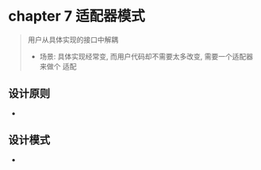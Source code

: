 # chapter 7 适配器模式

> 用户从具体实现的接口中解耦
>
> * 场景: 具体实现经常变, 而用户代码却不需要太多改变, 需要一个适配器 来做个 适配



## 设计原则

* 

## 设计模式

* 